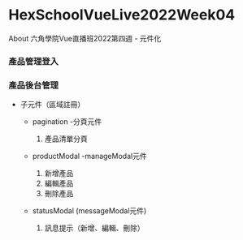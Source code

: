 # HexSchoolVueLive2022Week04
About 六角學院Vue直播班2022第四週 - 元件化

### 產品管理登入


### 產品後台管理
* 子元件（區域註冊）
  - pagination -分頁元件
    1. 產品清單分頁
  
  - productModal -manageModal元件
    1. 新增產品
    2. 編輯產品
    3. 刪除產品
  
  - statusModal (messageModal元件)
    1. 訊息提示（新增、編輯、刪除） 
